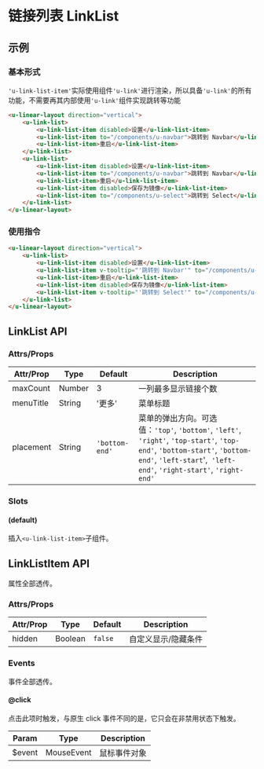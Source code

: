 # 链接列表 LinkList

## 示例
### 基本形式

`'u-link-list-item'`实际使用组件`'u-link'`进行渲染，所以具备`'u-link'`的所有功能，不需要再其内部使用`'u-link'`组件实现跳转等功能

``` html
<u-linear-layout direction="vertical">
    <u-link-list>
        <u-link-list-item disabled>设置</u-link-list-item>
        <u-link-list-item to="/components/u-navbar">跳转到 Navbar</u-link-list-item>
        <u-link-list-item>重启</u-link-list-item>
    </u-link-list>
    <u-link-list>
        <u-link-list-item disabled>设置</u-link-list-item>
        <u-link-list-item to="/components/u-navbar">跳转到 Navbar</u-link-list-item>
        <u-link-list-item>重启</u-link-list-item>
        <u-link-list-item disabled>保存为镜像</u-link-list-item>
        <u-link-list-item to="/components/u-select">跳转到 Select</u-link-list-item>
    </u-link-list>
</u-linear-layout>
```

### 使用指令

``` html
<u-linear-layout direction="vertical">
    <u-link-list>
        <u-link-list-item disabled>设置</u-link-list-item>
        <u-link-list-item v-tooltip="'跳转到 Navbar'" to="/components/u-navbar">显示Tips</u-link-list-item>
        <u-link-list-item>重启</u-link-list-item>
        <u-link-list-item disabled>保存为镜像</u-link-list-item>
        <u-link-list-item v-tooltip="'跳转到 Select'" to="/components/u-select">显示Tips</u-link-list-item>
    </u-link-list>
</u-linear-layout>
```


## LinkList API
### Attrs/Props

| Attr/Prop | Type | Default | Description |
| --------- | ---- | ------- | ----------- |
| maxCount | Number | 3 | 一列最多显示链接个数 |
| menuTitle | String | '更多' | 菜单标题 |
| placement | String | `'bottom-end'`| 菜单的弹出方向。可选值：`'top'`, `'bottom'`, `'left'`, `'right'`, `'top-start'`, `'top-end'`, `'bottom-start'`, `'bottom-end'`, `'left-start`',` 'left-end'`, `'right-start'`, `'right-end'` |

### Slots

#### (default)

插入`<u-link-list-item>`子组件。

## LinkListItem API

属性全部透传。

### Attrs/Props

| Attr/Prop | Type | Default | Description |
| --------- | ---- | ------- | ----------- |
| hidden | Boolean | `false` | 自定义显示/隐藏条件 |

### Events

事件全部透传。

#### @click

点击此项时触发，与原生 click 事件不同的是，它只会在非禁用状态下触发。

| Param | Type | Description |
| ----- | ---- | ----------- |
| $event | MouseEvent | 鼠标事件对象 |
